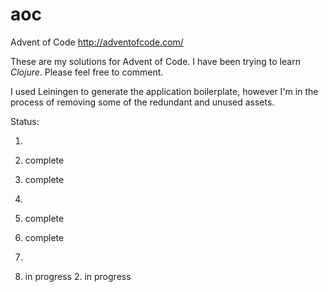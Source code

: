 # aoc
Advent of Code  http://adventofcode.com/


These are my solutions for Advent of Code. I have been trying to learn _Clojure_. Please feel free to comment.

I used Leiningen to generate the application boilerplate, however I'm in the process of removing some of the redundant and unused assets.

Status:

1.
  1. complete
  2. complete
2.
  1. complete
  2. complete

12.
  1. in progress 2. in progress
